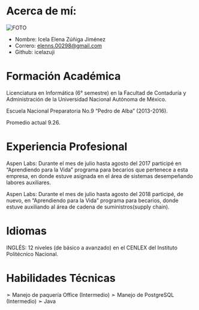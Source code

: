 # Acerca de mí:
![FOTO](img/img2.jpg)
- Nombre: Icela Elena Zúñiga Jiménez 
- Correro: elenns.00298@gmail.com
- Github: icelazuji

# Formación Académica

Licenciatura en Informática (6° semestre) en la Facultad de Contaduría y Administración de  la Universidad Nacional Autónoma de México.

Escuela Nacional Preparatoria No.9 “Pedro de Alba” (2013-2016).

Promedio actual 9.26.

# Experiencia Profesional

Aspen Labs: Durante el mes de julio hasta agosto del 2017 participé en “Aprendiendo para la Vida” programa para becarios  que pertenece a esta empresa, en donde estuve asignada en el área de sistemas desempeñando labores auxiliares.

Aspen Labs: Durante el mes de julio hasta agosto del 2018 participé, de nuevo, en “Aprendiendo para la Vida” programa para becarios, donde estuve auxiliando al área de cadena de suministros(supply chain).

# Idiomas

INGLÉS:  12 niveles (de básico a avanzado) en el CENLEX del Instituto
Politécnico Nacional.

# Habilidades Técnicas

➣ Manejo de paquería Office (Intermedio)
➣ Manejo de PostgreSQL (Intermedio)
➣ Java
